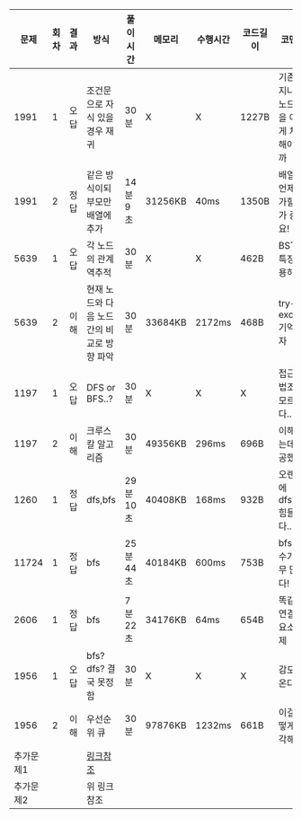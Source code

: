 | 문제      | 회차 | 결과 | 방식                                                         | 풀이시간  | 메모리  | 수행시간 | 코드길이 | 코멘트                                     |
| --------- | ---- | ---- | ------------------------------------------------------------ | --------- | ------- | -------- | -------- | ------------------------------------------ |
| 1991      | 1    | 오답 | 조건문으로 자식 있을 경우 재귀                               | 30분      | X       | X        | 1227B    | 기존의 지나간 노드들을 어떻게 처리해야할까 |
| 1991      | 2    | 정답 | 같은 방식이되 부모만 배열에 추가                             | 14분 9초  | 31256KB | 40ms     | 1350B    | 배열에 언제 추가할지가 중요!               |
| 5639      | 1    | 오답 | 각 노드의 관계 역추적                                        | 30분      | X       | X        | 462B     | BST의 특징 활용하                          |
| 5639      | 2    | 이해 | 현재 노드와 다음 노드간의 비교로 방 향 파악                  | 30분      | 33684KB | 2172ms   | 468B     | try-except 기억하자                        |
| 1197      | 1    | 오답 | DFS or BFS..?                                                | 30분      | X       | X        | X        | 접근 방법조차 모르겠다..                   |
| 1197      | 2    | 이해 | 크루스칼 알고리즘                                            | 30분      | 49356KB | 296ms    | 696B     | 이해하는데 성공했다!                       |
| 1260      | 1    | 정답 | dfs,bfs                                                      | 29분 10초 | 40408KB | 168ms    | 932B     | 오랜만에 dfs,bfs 힘들다..                  |
| 11724     | 1    | 정답 | bfs                                                          | 25분 44초 | 40184KB | 600ms    | 753B     | bfs 실수가 너무 많다!                      |
| 2606      | 1    | 정답 | bfs                                                          | 7분22초   | 34176KB | 64ms     | 654B     | 똑같은 연결된 요소 문제                    |
| 1956      | 1    | 오답 | bfs? dfs? 결국 못정함                                        | 30분      | X       | X        | X        | 감도 안온다..                              |
| 1956      | 2    | 이해 | 우선순위 큐                                                  | 30분      | 97876KB | 1232ms   | 661B     | 이걸 어떻게생각해                          |
| 추가문제1 |      |      | [링크참조](https://junsoopooh.github.io/study/algorithm230808/) |           |         |          |          |                                            |
| 추가문제2 |      |      | 위 링크 참조                                                 |           |         |          |          |                                            |

